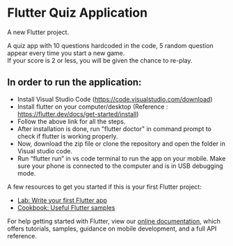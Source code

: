 # Flutter Quiz Application

A new Flutter project.

A quiz app with 10 questions hardcoded in the code, 5 random question appear every time you start a new game.<br/> If your score is 2 or less, you will be given the chance to re-play.

## In order to run the application:

- Install Visual Studio Code (https://code.visualstudio.com/download)
-	Install flutter on your computer/desktop (Reference : https://flutter.dev/docs/get-started/install) 
-	Follow the above link for all the steps.
-	After installation is done, run "flutter doctor" in command prompt to check if flutter is working properly.
-	Now, download the zip file or clone the repository and open the folder in Visual studio code.
- Run “flutter run” in vs code terminal to run the app on your mobile. Make sure your phone is connected to the computer and is in USB debugging mode.


A few resources to get you started if this is your first Flutter project:

- [Lab: Write your first Flutter app](https://flutter.dev/docs/get-started/codelab)
- [Cookbook: Useful Flutter samples](https://flutter.dev/docs/cookbook)

For help getting started with Flutter, view our
[online documentation](https://flutter.dev/docs), which offers tutorials,
samples, guidance on mobile development, and a full API reference.
